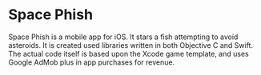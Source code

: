 #   Space Phish

Space Phish is a mobile app for iOS. It stars a fish attempting to avoid asteroids. It is created used libraries written in both Objective C and Swift. The actual code itself is based upon the Xcode game template, and uses Google AdMob plus in app purchases for revenue.

